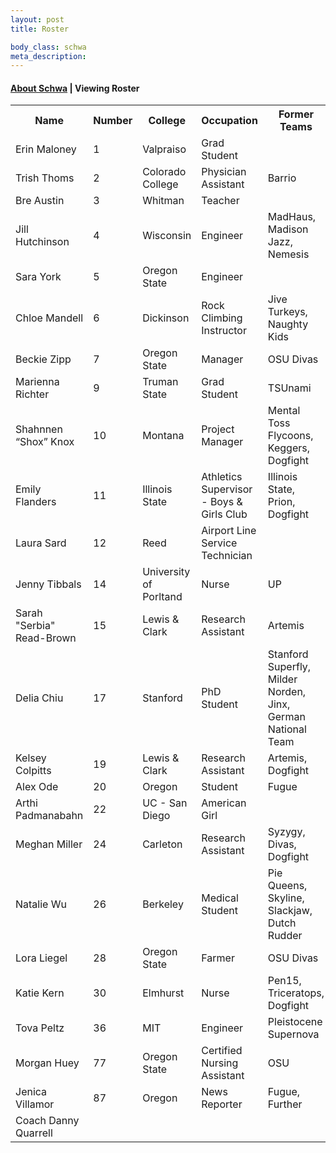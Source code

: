 ```yaml
--- 
layout: post 
title: Roster

body_class: schwa
meta_description:
---
```



<h4><a href="../">About Schwa</a> | Viewing Roster</h4>

<table>
	<tbody>
		<tr>
			<th class="s0">
				Name
			</th>
			<th class="s1">
				Number
			</th>
			<th class="s1">
				College
			</th>
			<th class="s1">
				Occupation
			</th>
			<th class="s1">
				Former Teams
			</th>
			<th class="s1">
				Hometown
			</th>
			<th class="s1">
				Age
			</th>
		</tr>
		<tr>
			<td class="s2">
				Erin Maloney
			</td>
			<td class="s3">
				1
			</td>
			<td class="s4">
				Valpraiso
			</td>
			<td class="s4">
				Grad Student
			</td>
			<td class="s5"></td>
			<td class="s4">
				Erie, PA
			</td>
			<td class="s6">
				27
			</td>
		</tr>
		<tr>
			<td class="s2">
				Trish Thoms
			</td>
			<td class="s3">
				2
			</td>
			<td class="s4">
				Colorado College
			</td>
			<td class="s4">
				Physician Assistant
			</td>
			<td class="s4">
				Barrio
			</td>
			<td class="s4">
				Rhinelander, WI
			</td>
			<td class="s6">
				30
			</td>
		</tr>
		<tr>
			<td class="s2">
				Bre Austin
			</td>
			<td class="s3">
				3
			</td>
			<td class="s4">
				Whitman
			</td>
			<td class="s4">
				Teacher
			</td>
			<td class="s5"></td>
			<td class="s5"></td>
			<td class="s6">
				31
			</td>
		</tr>
		<tr>
			<td class="s2">
				Jill Hutchinson
			</td>
			<td class="s3">
				4
			</td>
			<td class="s4">
				Wisconsin
			</td>
			<td class="s4">
				Engineer
			</td>
			<td class="s4">
				MadHaus, Madison Jazz, Nemesis
			</td>
			<td class="s4">
				St. Paul, MN
			</td>
			<td class="s6">
				30
			</td>
		</tr>
		<tr>
			<td class="s2">
				Sara York
			</td>
			<td class="s3">
				5
			</td>
			<td class="s4">
				Oregon State
			</td>
			<td class="s4">
				Engineer
			</td>
			<td class="s5"></td>
			<td class="s4">
				Corvallis, OR
			</td>
			<td class="s6">
				31
			</td>
		</tr>
		<tr>
			<td class="s2">
				Chloe Mandell
			</td>
			<td class="s3">
				6
			</td>
			<td class="s4">
				Dickinson
			</td>
			<td class="s4">
				Rock Climbing Instructor
			</td>
			<td class="s4">
				Jive Turkeys, Naughty Kids
			</td>
			<td class="s4">
				Portland, OR
			</td>
			<td class="s6">
				25
			</td>
		</tr>
		<tr>
			<td class="s2">
				Beckie Zipp
			</td>
			<td class="s3">
				7
			</td>
			<td class="s4">
				Oregon State
			</td>
			<td class="s4">
				Manager
			</td>
			<td class="s4">
				OSU Divas
			</td>
			<td class="s4">
				Corvallis, OR
			</td>
			<td class="s6">
				25
			</td>
		</tr>
		<tr>
			<td class="s2">
				Marienna Richter
			</td>
			<td class="s3">
				9
			</td>
			<td class="s4">
				Truman State
			</td>
			<td class="s4">
				Grad Student
			</td>
			<td class="s4">
				TSUnami
			</td>
			<td class="s4">
				Geneva, IL
			</td>
			<td class="s6">
				24
			</td>
		</tr>
		<tr>
			<td class="s2">
				Shahnnen “Shox” Knox
			</td>
			<td class="s3">
				10
			</td>
			<td class="s4">
				Montana
			</td>
			<td class="s4">
				Project Manager
			</td>
			<td class="s4">
				Mental Toss Flycoons, Keggers, Dogfight
			</td>
			<td class="s4">
				Missoula, MT
			</td>
			<td class="s6">
				29
			</td>
		</tr>
		<tr>
			<td class="s2">
				Emily Flanders
			</td>
			<td class="s3">
				11
			</td>
			<td class="s4">
				Illinois State
			</td>
			<td class="s4">
				Athletics Supervisor - Boys &amp; Girls Club
			</td>
			<td class="s4">
				Illinois State, Prion, Dogfight
			</td>
			<td class="s4">
				Rockford, IL
			</td>
			<td class="s6">
				24
			</td>
		</tr>
		<tr>
			<td class="s2">
				Laura Sard
			</td>
			<td class="s3">
				12
			</td>
			<td class="s4">
				Reed
			</td>
			<td class="s4">
				Airport Line Service Technician
			</td>
			<td class="s5"></td>
			<td class="s4">
				Arlington, MA
			</td>
			<td class="s6">
				25
			</td>
		</tr>
		<tr>
			<td class="s2">
				Jenny Tibbals
			</td>
			<td class="s3">
				14
			</td>
			<td class="s4">
				University of Porltand
			</td>
			<td class="s4">
				Nurse
			</td>
			<td class="s4">
				UP
			</td>
			<td class="s4">
				Moscow, ID
			</td>
			<td class="s6">
				25
			</td>
		</tr>
		<tr>
			<td class="s2">
				Sarah "Serbia" Read-Brown
			</td>
			<td class="s3">
				15
			</td>
			<td class="s4">
				Lewis &amp; Clark
			</td>
			<td class="s4">
				Research Assistant
			</td>
			<td class="s4">
				Artemis
			</td>
			<td class="s4">
				Minnetonka, MN
			</td>
			<td class="s6">
				23
			</td>
		</tr>
		<tr>
			<td class="s2">
				Delia Chiu
			</td>
			<td class="s3">
				17
			</td>
			<td class="s4">
				Stanford
			</td>
			<td class="s4">
				PhD Student
			</td>
			<td class="s4">
				Stanford Superfly, Milder Norden, Jinx, German National Team
			</td>
			<td class="s4">
				New York, NY
			</td>
			<td class="s6">
				33
			</td>
		</tr>
		<tr>
			<td class="s2">
				Kelsey Colpitts
			</td>
			<td class="s3">
				19
			</td>
			<td class="s4">
				Lewis &amp; Clark
			</td>
			<td class="s4">
				Research Assistant
			</td>
			<td class="s4">
				Artemis, Dogfight
			</td>
			<td class="s4">
				Seattle, WA
			</td>
			<td class="s6">
				24
			</td>
		</tr>
		<tr>
			<td class="s2">
				Alex Ode
			</td>
			<td class="s3">
				20
			</td>
			<td class="s4">
				Oregon
			</td>
			<td class="s4">
				Student
			</td>
			<td class="s4">
				Fugue
			</td>
			<td class="s4">
				Boise, ID
			</td>
			<td class="s6">
				19
			</td>
		</tr>
		<tr>
			<td class="s2">
				Arthi Padmanabahn
			</td>
			<td class="s3">
				22
			</td>
			<td class="s4">
				UC - San Diego
			</td>
			<td class="s4">
				American Girl
			</td>
			<td class="s5"></td>
			<td class="s4">
				Palmdale, CA
			</td>
			<td class="s6">
				30
			</td>
		</tr>
		<tr>
			<td class="s2">
				Meghan Miller
			</td>
			<td class="s3">
				24
			</td>
			<td class="s4">
				Carleton
			</td>
			<td class="s4">
				Research Assistant
			</td>
			<td class="s4">
				Syzygy, Divas, Dogfight
			</td>
			<td class="s4">
				Corvallis, OR
			</td>
			<td class="s6">
				26
			</td>
		</tr>
		<tr>
			<td class="s2">
				Natalie Wu
			</td>
			<td class="s3">
				26
			</td>
			<td class="s4">
				Berkeley
			</td>
			<td class="s4">
				Medical Student
			</td>
			<td class="s4">
				Pie Queens, Skyline, Slackjaw, Dutch Rudder
			</td>
			<td class="s4">
				Bellevue, WA
			</td>
			<td class="s6">
				27
			</td>
		</tr>
		<tr>
			<td class="s2">
				Lora Liegel
			</td>
			<td class="s3">
				28
			</td>
			<td class="s4">
				Oregon State
			</td>
			<td class="s4">
				Farmer
			</td>
			<td class="s4">
				OSU Divas
			</td>
			<td class="s4">
				Corvallis, OR
			</td>
			<td class="s6">
				28
			</td>
		</tr>
		<tr>
			<td class="s2">
				Katie Kern
			</td>
			<td class="s3">
				30
			</td>
			<td class="s4">
				Elmhurst
			</td>
			<td class="s4">
				Nurse
			</td>
			<td class="s4">
				Pen15, Triceratops, Dogfight
			</td>
			<td class="s4">
				Portland, OR
			</td>
			<td class="s6">
				32
			</td>
		</tr>
		<tr>
			<td class="s2">
				Tova Peltz
			</td>
			<td class="s3">
				36
			</td>
			<td class="s4">
				MIT
			</td>
			<td class="s4">
				Engineer
			</td>
			<td class="s4">
				Pleistocene Supernova
			</td>
			<td class="s4">
				Portland, OR
			</td>
			<td class="s6">
				35
			</td>
		</tr>
		<tr>
			<td class="s2">
				Morgan Huey
			</td>
			<td class="s3">
				77
			</td>
			<td class="s4">
				Oregon State
			</td>
			<td class="s4">
				Certified Nursing Assistant
			</td>
			<td class="s4">
				OSU
			</td>
			<td class="s4">
				Lafayette, CO
			</td>
			<td class="s6">
				24
			</td>
		</tr>
		<tr>
			<td class="s2">
				Jenica Villamor
			</td>
			<td class="s3">
				87
			</td>
			<td class="s4">
				Oregon
			</td>
			<td class="s4">
				News Reporter
			</td>
			<td class="s4">
				Fugue, Further
			</td>
			<td class="s4">
				Beaverton, OR
			</td>
			<td class="s6">
				24
			</td>
		</tr>
		<tr>
			<td class="s2">
				Coach Danny Quarrell
			</td>
		</tr>
	</tbody>
</table>
